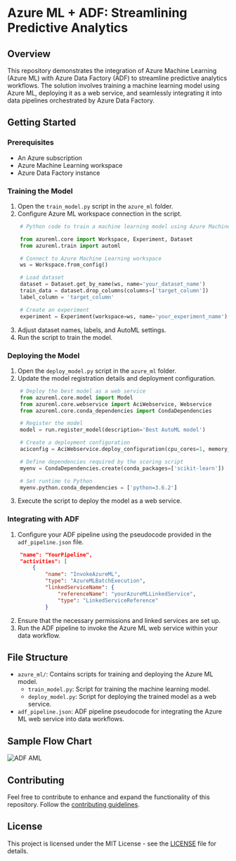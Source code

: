 # Azure ML + ADF: Streamlining Predictive Analytics

## Overview

This repository demonstrates the integration of Azure Machine Learning (Azure ML) with Azure Data Factory (ADF) to streamline predictive analytics workflows. The solution involves training a machine learning model using Azure ML, deploying it as a web service, and seamlessly integrating it into data pipelines orchestrated by Azure Data Factory.

## Getting Started

### Prerequisites

- An Azure subscription
- Azure Machine Learning workspace
- Azure Data Factory instance

### Training the Model

1. Open the `train_model.py` script in the `azure_ml` folder.
2. Configure Azure ML workspace connection in the script.
```python
    # Python code to train a machine learning model using Azure Machine Learning

	from azureml.core import Workspace, Experiment, Dataset
	from azureml.train import automl

	# Connect to Azure Machine Learning workspace
	ws = Workspace.from_config()

	# Load dataset
	dataset = Dataset.get_by_name(ws, name='your_dataset_name')
	train_data = dataset.drop_columns(columns=['target_column'])
	label_column = 'target_column'

	# Create an experiment
	experiment = Experiment(workspace=ws, name='your_experiment_name')
```

3. Adjust dataset names, labels, and AutoML settings.
4. Run the script to train the model.

### Deploying the Model

1. Open the `deploy_model.py` script in the `azure_ml` folder.
2. Update the model registration details and deployment configuration.
```python
    # Deploy the best model as a web service
	from azureml.core.model import Model
	from azureml.core.webservice import AciWebservice, Webservice
	from azureml.core.conda_dependencies import CondaDependencies

	# Register the model
	model = run.register_model(description='Best AutoML model')

	# Create a deployment configuration
	aciconfig = AciWebservice.deploy_configuration(cpu_cores=1, memory_gb=1)

	# Define dependencies required by the scoring script
	myenv = CondaDependencies.create(conda_packages=['scikit-learn'])

	# Set runtime to Python
	myenv.python.conda_dependencies = ['python=3.6.2']
```
3. Execute the script to deploy the model as a web service.

### Integrating with ADF

1. Configure your ADF pipeline using the pseudocode provided in the `adf_pipeline.json` file.
```json
    "name": "YourPipeline",
    "activities": [
        {
            "name": "InvokeAzureML",
            "type": "AzureMLBatchExecution",
            "linkedServiceName": {
                "referenceName": "yourAzureMLLinkedService",
                "type": "LinkedServiceReference"
            }
```
2. Ensure that the necessary permissions and linked services are set up.
3. Run the ADF pipeline to invoke the Azure ML web service within your data workflow.

## File Structure

- `azure_ml/`: Contains scripts for training and deploying the Azure ML model.
  - `train_model.py`: Script for training the machine learning model.
  - `deploy_model.py`: Script for deploying the trained model as a web service.
- `adf_pipeline.json`: ADF pipeline pseudocode for integrating the Azure ML web service into data workflows.

## Sample Flow Chart
![ADF AML](/AzureAI_Goodies/tree/main/ADF/azure_ml/blob/aml-adf.png?raw=true)


## Contributing

Feel free to contribute to enhance and expand the functionality of this repository. Follow the [contributing guidelines](CONTRIBUTING.md).

## License

This project is licensed under the MIT License - see the [LICENSE](LICENSE) file for details.
